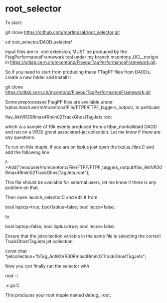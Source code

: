 # root_selector

To start:

git clone https://github.com/martinosal/root_selector.git

cd root_selector/DAOD_selector/

Input files are in .root extension, MUST be produced by the FtagPerformanceFramework tool under my branch mcentonz_UCL_norigin in https://gitlab.cern.ch/mcentonz/FlavourTagPerformanceFramework.git. 

So if you need to start from producing these FTagPF files from DAODs, create a new folder and install it

git clone https://gitlab.cern.ch/mcentonz/FlavourTagPerformanceFramework.git

Some preprocessed FtagPF files are available under lxplus:/eos/user/m/mcentonz/File/FTPF/FTPF_taggers_output/, in particular

flav_AktVR30Rmax4Rmin02TrackGhostTagJets.root

which is a sample of 10k events produced from a ttbar_nonhalldard DAOD and run on a VR30 ghost associated-jet collection. Let me know if there are any questions.

To run on this ntuple, if you are on lxplus just open the lxplus_files.C and add the following line

f->Add("/eos/user/m/mcentonz/File/FTPF/FTPF_taggers_output/flav_AktVR30Rmax4Rmin02TrackGhostTagJets.root");

This file should be available for external users, let me know if there is any problem on that.

Then open launch_selector.C and edit it from 

  bool laptop=true;
  bool lxplus=false;
  bool lecce=false;

to

  bool laptop=false;
  bool lxplus=true;
  bool lecce=false;

Ensure that the jetcollection variable in the same file is selecting the correct TrackGhostTagJets jet collection:

const char *jetcollection="bTag_AntiKtVR30Rmax4Rmin02TrackGhostTagJets";

Now you can finally run the selector with

root -l

.x go.C

This produces your root ntuple named debug_.root.

